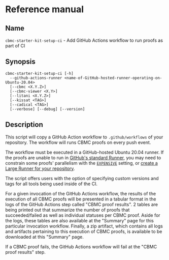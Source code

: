 # Reference manual

## Name

`cbmc-starter-kit-setup-ci` - Add GitHub Actions workflow to run proofs as part of CI

## Synopsis

```
cbmc-starter-kit-setup-ci [-h]
  --github-actions-runner <name-of-GitHub-hosted-runner-operating-on-Ubuntu-20.04>
  [--cbmc <X.Y.Z>]
  [--cbmc-viewer <X.Y>]
  [--litani <X.Y.Z>]
  [--kissat <TAG>]
  [--cadical <TAG>]
  [--verbose] [--debug] [--version]
```

## Description

This script will copy a GitHub Action workflow to `.github/workflows` of your
repository. The workflow will runs CBMC proofs on every push event.

The workflow must be executed in a GitHub-hosted Ubuntu 20.04 runner. If the
proofs are unable to run in
[GitHub's standard Runner](https://docs.github.com/en/actions/using-github-hosted-runners/about-github-hosted-runners#supported-runners-and-hardware-resources),
you may need to constrain some proofs' parallelism with the
[`EXPENSIVE`](https://model-checking.github.io/cbmc-starter-kit/tutorial/index.html#the-makefile)
setting, or [create a Large Runner for your repository](https://docs.github.com/en/actions/using-github-hosted-runners/using-larger-runners).

The script offers users with the option of specifying custom versions and tags
for all tools being used inside of the CI.

For a given invocation of the GitHub Actions workflow, the results of the 
execution of all CBMC proofs will be presented in a tabular format in the logs
of the GitHub Actions step called "CBMC proof results". 2 tables are being
printed out that summarize the number of proofs that succeeded/failed as well
as individual statuses per CBMC proof. Aside for the logs, these tables are also  available at the "Summary" page for this particular invocation workflow. Finally,
a zip artifact, which contains all logs and artifacts pertaining to this
execution of CBMC proofs, is available to be downloaded at this "Summary" page.

If a CBMC proof fails, the GitHub Actions workflow will fail at the
"CBMC proof results" step.
